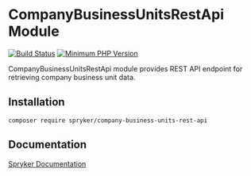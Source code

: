 # CompanyBusinessUnitsRestApi Module
[![Build Status](https://travis-ci.org/spryker/company-business-units-rest-api.svg)](https://travis-ci.org/spryker/company-business-units-rest-api)
[![Minimum PHP Version](https://img.shields.io/badge/php-%3E%3D%207.3-8892BF.svg)](https://php.net/)

CompanyBusinessUnitsRestApi module provides REST API endpoint for retrieving company business unit data.

## Installation

```
composer require spryker/company-business-units-rest-api
```

## Documentation

[Spryker Documentation](https://academy.spryker.com/developing_with_spryker/module_guide/modules.html)
